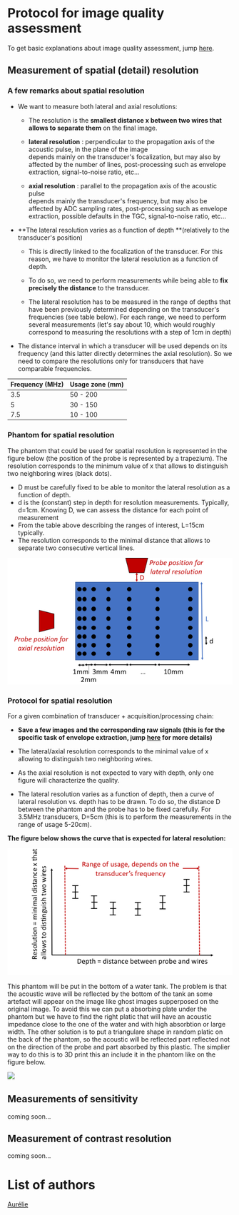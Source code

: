 # Protocol for image quality assessment

To get basic explanations about image quality assessment, jump [here](/references/sigproc/new_IMGQ_metrics.md).

## Measurement of spatial \(detail\) resolution

### A few remarks about spatial resolution

* We want to measure both lateral and axial resolutions:

  * The resolution is the **smallest distance x between two wires that allows to separate them** on the final image.

  * **lateral resolution** : perpendicular to the propagation axis of the acoustic pulse, in the plane of the image  
    depends mainly on the transducer's focalization, but may also by affected by the number of lines, post-processing such as envelope extraction, signal-to-noise ratio, etc...

  * **axial resolution** : parallel to the propagation axis of the acoustic pulse  
    depends mainly the transducer's frequency, but may also be affected by ADC sampling rates, post-processing such as envelope extraction, possible defaults in the TGC, signal-to-noise ratio, etc...

* **The lateral resolution varies as a function of depth **\(relatively to the transducer's position\)

  * This is directly linked to the focalization of the transducer. For this reason, we have to monitor the lateral resolution as a function of depth.

  * To do so, we need to perform measurements while being able to **fix precisely the distance** to the transducer.

  * The lateral resolution has to be measured in the range of depths that have been previously determined depending on the transducer's frequencies \(see table below\). For each range, we need to perform several measurements \(let's say about 10, which would roughly correspond to measuring the resolutions with a step of 1cm in depth\)

* The distance interval in which a transducer will be used depends on its frequency \(and this latter directly determines the axial resolution\). So we need to compare the resolutions only for transducers that have comparable frequencies.

| Frequency \(MHz\) | Usage zone \(mm\) |
| :--- | :--- |
| 3.5 | 50 - 200 |
| 5 | 30 - 150 |
| 7.5 | 10 - 100 |

### Phantom for spatial resolution

The phantom that could be used for spatial resolution is represented in the figure below \(the position of the probe is represented by a trapezium\). The resolution corresponds to the minimum value of x that allows to distinguish two neighboring wires \(black dots\).

* D must be carefully fixed to be able to monitor the lateral resolution as a function of depth.
* d is the \(constant\) step in depth for resolution measurements. Typically, d=1cm. Knowing D, we can assess the distance for each point of measurement
* From the table above describing the ranges of interest, L=15cm typically.
* The resolution corresponds to the minimal distance that allows to separate two consecutive vertical lines.

![](/assets/phantom_axial_lateral_resolution1.png)

### Protocol for spatial resolution

For a given combination of transducer + acquisition/processing chain:

* **Save a few images and the corresponding raw signals \(this is for the specific task of envelope extraction, jump **[**here**](/inprogress/mobile_app/characterization/specific-protocol-for-tests-of-alternative-methods-for-envelope-detection.md)** for more details\)**

* The lateral/axial resolution corresponds to the minimal value of x allowing to distinguish two neighboring wires.

* As the axial resolution is not expected to vary with depth, only one figure will characterize the quality.

* The lateral resolution varies as a function of depth, then a curve of lateral resolution vs. depth has to be drawn. To do so, the distance D between the phantom and the probe has to be fixed carefully. For 3.5MHz transducers, D=5cm \(this is to perform the measurements in the range of usage 5-20cm\).

**The figure below shows the curve that is expected for lateral resolution:**

![](/assets/spatial_resolution_curve.png)

This phantom will be put in the bottom of a water tank. The problem is that the acoustic wave will be reflected by the bottom of the tank an some artefact will appear on the image like ghost images supperposed on the original image. To avoid this we can put a absorbing plate under the phantom but we have to find the right platic that will have an acoustic impedance close to the one of the water and with high absorbtion or large width. The other solution is to put a triangulare shape in random platic on the back of the phantom, so the acoustic will be reflected part reflected not on the direction of the probe and part absorbed by this plastic. The simplier way to do this is to 3D print this an include it in the phantom like on the figure below.

![](/assets/phantom.png)

## Measurements of sensitivity

coming soon...

## Measurement of contrast resolution

coming soon...

# List of authors

[Aurélie](https://github.com/aurelie-mutschler)

